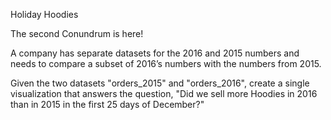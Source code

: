 Holiday Hoodies

The second Conundrum is here!

A company has separate datasets for the 2016 and 2015 numbers and needs to compare a subset of 2016’s numbers with the numbers from 2015.

Given the two datasets "orders_2015" and "orders_2016", create a single visualization that answers the question, "Did we sell more Hoodies in 2016 than in 2015 in the first 25 days of December?"